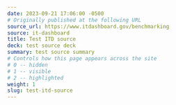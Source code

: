 ```yaml
---
date: 2023-09-21 17:06:00 -0500
# Originally published at the following URL
source_url: https://www.itdashboard.gov/benchmarking
source: it-dashboard
title: Test ITD source
deck: test source deck
summary: test source summary
# Controls how this page appears across the site
# 0 -- hidden
# 1 -- visible
# 2 -- highlighted
weight: 1
slug: test-itd-source
---
```

